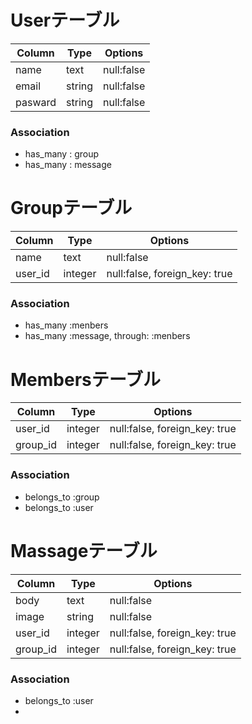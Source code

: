 # Userテーブル

|Column|Type|Options|
|------|----|-------|
|name|text|null:false|
|email|string|null:false|
|pasward|string|null:false|

### Association
- has_many : group
- has_many : message

# Groupテーブル

|Column|Type|Options|
|------|----|-------|
|name|text|null:false|
|user_id|integer|null:false, foreign_key: true|
### Association
- has_many :menbers
- has_many :message, through: :menbers

# Membersテーブル

|Column|Type|Options|
|------|----|-------|
|user_id|integer|null:false, foreign_key: true|
|group_id|integer|null:false, foreign_key: true|

### Association
- belongs_to :group
- belongs_to :user

# Massageテーブル

|Column|Type|Options|
|------|----|-------|
|body|text|null:false|
|image|string|null:false|
|user_id|integer|null:false, foreign_key: true|
|group_id|integer|null:false, foreign_key: true|

### Association
- belongs_to :user
-